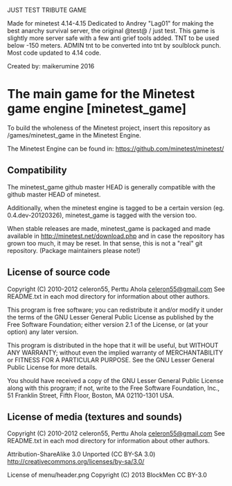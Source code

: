 JUST TEST TRIBUTE GAME

Made for minetest 4.14-4.15
Dedicated to Andrey "Lag01" for making the best anarchy survival server, the original @test@ / just test.
This game is slightly more server safe with a few anti grief tools added.
TNT to be used below -150 meters.
ADMIN tnt to be converted into tnt by soulblock punch.
Most code updated to 4.14 code.

Created by: maikerumine 2016





The main game for the Minetest game engine [minetest_game]
==========================================================

To build the wholeness of the Minetest project, insert this repository as
  /games/minetest_game
in the Minetest Engine.

The Minetest Engine can be found in:
  https://github.com/minetest/minetest/

Compatibility
--------------
The minetest_game github master HEAD is generally compatible with the github
master HEAD of minetest.

Additionally, when the minetest engine is tagged to be a certain version (eg.
0.4.dev-20120326), minetest_game is tagged with the version too.

When stable releases are made, minetest_game is packaged and made available in
  http://minetest.net/download.php
and in case the repository has grown too much, it may be reset. In that sense,
this is not a "real" git repository. (Package maintainers please note!)

License of source code
----------------------
Copyright (C) 2010-2012 celeron55, Perttu Ahola <celeron55@gmail.com>
See README.txt in each mod directory for information about other authors.

This program is free software; you can redistribute it and/or modify
it under the terms of the GNU Lesser General Public License as published by
the Free Software Foundation; either version 2.1 of the License, or
(at your option) any later version.

This program is distributed in the hope that it will be useful,
but WITHOUT ANY WARRANTY; without even the implied warranty of
MERCHANTABILITY or FITNESS FOR A PARTICULAR PURPOSE.  See the
GNU Lesser General Public License for more details.

You should have received a copy of the GNU Lesser General Public License along
with this program; if not, write to the Free Software Foundation, Inc.,
51 Franklin Street, Fifth Floor, Boston, MA 02110-1301 USA.

License of media (textures and sounds)
--------------------------------------
Copyright (C) 2010-2012 celeron55, Perttu Ahola <celeron55@gmail.com>
See README.txt in each mod directory for information about other authors.

Attribution-ShareAlike 3.0 Unported (CC BY-SA 3.0)
http://creativecommons.org/licenses/by-sa/3.0/

License of menu/header.png
Copyright (C) 2013 BlockMen CC BY-3.0

